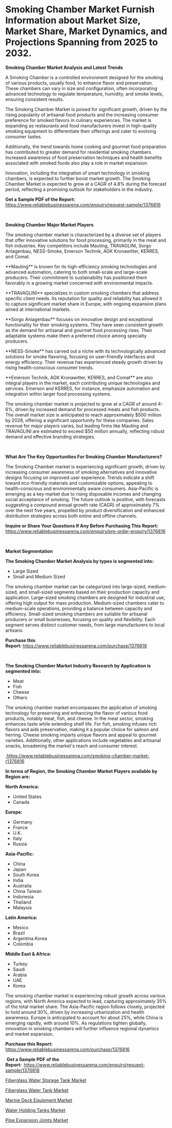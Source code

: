 <p><h1>Smoking Chamber Market Furnish Information about Market Size, Market Share, Market Dynamics, and Projections Spanning from 2025 to 2032.</h1></p><p><strong>Smoking Chamber Market Analysis and Latest Trends</strong></p>
<p><p>A Smoking Chamber is a controlled environment designed for the smoking of various products, usually food, to enhance flavor and preservation. These chambers can vary in size and configuration, often incorporating advanced technology to regulate temperature, humidity, and smoke levels, ensuring consistent results.</p><p>The Smoking Chamber Market is poised for significant growth, driven by the rising popularity of artisanal food products and the increasing consumer preference for smoked flavors in culinary experiences. The market is expanding as restaurants and food manufacturers invest in high-quality smoking equipment to differentiate their offerings and cater to evolving consumer tastes.</p><p>Additionally, the trend towards home cooking and gourmet food preparation has contributed to greater demand for residential smoking chambers. Increased awareness of food preservation techniques and health benefits associated with smoked foods also play a role in market expansion. </p><p>Innovation, including the integration of smart technology in smoking chambers, is expected to further boost market growth. The Smoking Chamber Market is expected to grow at a CAGR of 4.8% during the forecast period, reflecting a promising outlook for stakeholders in the industry.</p></p>
<p><strong>Get a Sample PDF of the Report:&nbsp;</strong> <a href="https://www.reliablebusinessarena.com/enquiry/request-sample/1376816?utm_campaign=3569&utm_medium=2&utm_source=Github&utm_content=ia&utm_term=28032025&utm_id=smoking-chamber">https://www.reliablebusinessarena.com/enquiry/request-sample/1376816</a></p>
<p>&nbsp;</p>
<p><strong>Smoking Chamber Major Market Players</strong></p>
<p><p>The smoking chamber market is characterized by a diverse set of players that offer innovative solutions for food processing, primarily in the meat and fish industries. Key competitors include Mauting, TRAVAGLINI, Sorgo Anlagenbau, NESS-Smoke, Emerson Technik, AGK Kronawitter, KERRES, and Comat. </p><p>**Mauting** is known for its high-efficiency smoking technologies and advanced automation, catering to both small-scale and large-scale producers. Their commitment to sustainability has positioned them favorably in a growing market concerned with environmental impacts. </p><p>**TRAVAGLINI** specializes in custom smoking chambers that address specific client needs. Its reputation for quality and reliability has allowed it to capture significant market share in Europe, with ongoing expansion plans aimed at international markets.</p><p>**Sorgo Anlagenbau** focuses on innovative design and exceptional functionality for their smoking systems. They have seen consistent growth as the demand for artisanal and gourmet food processing rises. Their adaptable systems make them a preferred choice among specialty producers.</p><p>**NESS-Smoke** has carved out a niche with its technologically advanced solutions for smoke flavoring, focusing on user-friendly interfaces and energy efficiency. Their revenue has experienced steady growth driven by rising health-conscious consumer trends.</p><p>**Emerson Technik, AGK Kronawitter, KERRES, and Comat** are also integral players in the market, each contributing unique technologies and services. Emerson and KERRES, for instance, emphasize automation and integration within larger food processing systems.</p><p>The smoking chamber market is projected to grow at a CAGR of around 4-6%, driven by increased demand for processed meats and fish products. The overall market size is anticipated to reach approximately $500 million by 2028, offering a significant opportunity for these companies. Sales revenue for major players varies, but leading firms like Mauting and TRAVAGLINI are estimated to exceed $50 million annually, reflecting robust demand and effective branding strategies.</p></p>
<p>&nbsp;</p>
<p><strong>What Are The Key Opportunities For Smoking Chamber Manufacturers?</strong></p>
<p><p>The Smoking Chamber market is experiencing significant growth, driven by increasing consumer awareness of smoking alternatives and innovative designs focusing on improved user experience. Trends indicate a shift toward eco-friendly materials and customizable options, appealing to health-conscious and environmentally aware consumers. Asia-Pacific is emerging as a key market due to rising disposable incomes and changing social acceptance of smoking. The future outlook is positive, with forecasts suggesting a compound annual growth rate (CAGR) of approximately 7% over the next five years, propelled by product diversification and enhanced distribution strategies across both online and offline channels.</p></p>
<p><strong>Inquire or Share Your Questions If Any Before Purchasing This Report:</strong> <a href="https://www.reliablebusinessarena.com/enquiry/pre-order-enquiry/1376816?utm_campaign=3569&utm_medium=2&utm_source=Github&utm_content=ia&utm_term=28032025&utm_id=smoking-chamber">https://www.reliablebusinessarena.com/enquiry/pre-order-enquiry/1376816</a></p>
<p>&nbsp;</p>
<p><strong>Market Segmentation</strong></p>
<p><strong>The Smoking Chamber Market Analysis by types is segmented into:</strong></p>
<p><ul><li>Large Sized</li><li>Small and Medium Sized</li></ul></p>
<p><p>The smoking chamber market can be categorized into large-sized, medium-sized, and small-sized segments based on their production capacity and application. Large-sized smoking chambers are designed for industrial use, offering high output for mass production. Medium-sized chambers cater to medium-scale operations, providing a balance between capacity and efficiency. Small-sized smoking chambers are suitable for artisanal producers or small businesses, focusing on quality and flexibility. Each segment serves distinct customer needs, from large manufacturers to local artisans.</p></p>
<p><strong>Purchase this Report:&nbsp;</strong><a href="https://www.reliablebusinessarena.com/purchase/1376816?utm_campaign=3569&utm_medium=2&utm_source=Github&utm_content=ia&utm_term=28032025&utm_id=smoking-chamber">https://www.reliablebusinessarena.com/purchase/1376816</a></p>
<p>&nbsp;</p>
<p><strong>The Smoking Chamber Market Industry Research by Application is segmented into:</strong></p>
<p><ul><li>Meat</li><li>Fish</li><li>Cheese</li><li>Others</li></ul></p>
<p><p>The smoking chamber market encompasses the application of smoking technology for preserving and enhancing the flavor of various food products, notably meat, fish, and cheese. In the meat sector, smoking enhances taste while extending shelf life. For fish, smoking infuses rich flavors and aids preservation, making it a popular choice for salmon and herring. Cheese smoking imparts unique flavors and appeal to gourmet varieties. Additionally, other applications include vegetables and artisanal snacks, broadening the market's reach and consumer interest.</p></p>
<p><a href="https://www.reliablebusinessarena.com/smoking-chamber-market-r1376816?utm_campaign=3569&utm_medium=2&utm_source=Github&utm_content=ia&utm_term=28032025&utm_id=smoking-chamber">&nbsp;https://www.reliablebusinessarena.com/smoking-chamber-market-r1376816</a></p>
<p><strong>In terms of Region, the Smoking Chamber Market Players available by Region are:</strong></p>
<p>
    <p> <strong> North America: </strong>
        <ul>
            <li>United States</li>
            <li>Canada</li>
        </ul>
        </p> 
    <p> <strong> Europe: </strong>
        <ul>
            <li>Germany</li>
            <li>France</li>
            <li>U.K.</li>
            <li>Italy</li>
            <li>Russia</li>
        </ul>
        </p> 
    <p> <strong> Asia-Pacific: </strong>
        <ul>
            <li>China</li>
            <li>Japan</li>
            <li>South Korea</li>
            <li>India</li>
            <li>Australia</li>
            <li>China Taiwan</li>
            <li>Indonesia</li>
            <li>Thailand</li>
            <li>Malaysia</li>
        </ul>
        </p> 
    <p> <strong> Latin America: </strong>
        <ul>
            <li>Mexico</li>
            <li>Brazil</li>
            <li>Argentina Korea</li>
            <li>Colombia</li>
        </ul>
        </p> 
    <p> <strong> Middle East & Africa: </strong>
        <ul>
            <li>Turkey</li>
            <li>Saudi</li>
            <li>Arabia</li>
            <li>UAE</li>
            <li>Korea</li>
        </ul>
    </p>
    </p>
<p><p>The smoking chamber market is experiencing robust growth across various regions, with North America expected to lead, capturing approximately 35% of the total market share. The Asia-Pacific region follows closely, projected to hold around 30%, driven by increasing urbanization and health awareness. Europe is anticipated to account for about 25%, while China is emerging rapidly, with around 10%. As regulations tighten globally, innovation in smoking chambers will further influence regional dynamics and market expansion.</p></p>
<p><strong>Purchase this Report: </strong><a href="https://www.reliablebusinessarena.com/purchase/1376816?utm_campaign=3569&utm_medium=2&utm_source=Github&utm_content=ia&utm_term=28032025&utm_id=smoking-chamber">https://www.reliablebusinessarena.com/purchase/1376816</a></p>
<p>&nbsp;<strong>Get a Sample PDF of the Report:&nbsp;&nbsp;</strong><a href="https://www.reliablebusinessarena.com/enquiry/request-sample/1376816?utm_campaign=3569&utm_medium=2&utm_source=Github&utm_content=ia&utm_term=28032025&utm_id=smoking-chamber">https://www.reliablebusinessarena.com/enquiry/request-sample/1376816</a></p>
<p><strong></strong></p>
<p><p><a href="https://www.linkedin.com/pulse/fiberglass-water-storage-tank-market-research-industry-data-forecasted-84xxf?utm_campaign=3569&utm_medium=2&utm_source=Github&utm_content=ia&utm_term=28032025&utm_id=smoking-chamber">Fiberglass Water Storage Tank Market</a></p><p><a href="https://www.linkedin.com/pulse/comprehensive-report-fiberglass-water-tank-market-size-from-jzvdf?utm_campaign=3569&utm_medium=2&utm_source=Github&utm_content=ia&utm_term=28032025&utm_id=smoking-chamber">Fiberglass Water Tank Market</a></p><p><a href="https://www.linkedin.com/pulse/marine-deck-equipment-market-size-type-product-global-industry-y7mwf?utm_campaign=3569&utm_medium=2&utm_source=Github&utm_content=ia&utm_term=28032025&utm_id=smoking-chamber">Marine Deck Equipment Market</a></p><p><a href="https://www.linkedin.com/pulse/water-holding-tanks-market-outlook-2025-2032-regional-growth-9ca0c?utm_campaign=3569&utm_medium=2&utm_source=Github&utm_content=ia&utm_term=28032025&utm_id=smoking-chamber">Water Holding Tanks Market</a></p><p><a href="https://www.linkedin.com/pulse/projected-growth-pipe-expansion-joints-market-size-scope-6usxc?utm_campaign=3569&utm_medium=2&utm_source=Github&utm_content=ia&utm_term=28032025&utm_id=smoking-chamber">Pipe Expansion Joints Market</a></p></p>